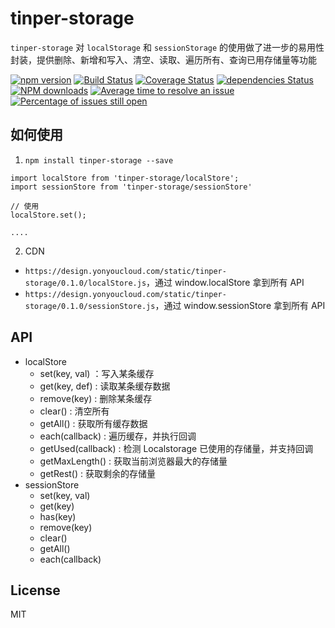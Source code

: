 # tinper-storage

`tinper-storage` 对 `localStorage` 和 `sessionStorage` 的使用做了进一步的易用性封装，提供删除、新增和写入、清空、读取、遍历所有、查询已用存储量等功能




[![npm version](https://img.shields.io/npm/v/tinper-storage.svg)](https://www.npmjs.com/package/tinper-storage)
[![Build Status](https://img.shields.io/travis/iuap-design/tinper-storage/master.svg)](https://travis-ci.org/iuap-design/tinper-storage)
[![Coverage Status](https://coveralls.io/repos/github/iuap-design/tinper-storage/badge.svg?branch=master)](https://coveralls.io/github/iuap-design/tinper-storage?branch=master)
[![dependencies Status](https://david-dm.org/iuap-design/tinper-storage/status.svg)](https://david-dm.org/iuap-design/tinper-storage)
[![NPM downloads](http://img.shields.io/npm/dm/tinper-storage.svg?style=flat)](https://npmjs.org/package/tinper-storage)
[![Average time to resolve an issue](http://isitmaintained.com/badge/resolution/iuap-design/tinper-storage.svg)](http://isitmaintained.com/project/iuap-design/tinper-storage "Average time to resolve an issue")
[![Percentage of issues still open](http://isitmaintained.com/badge/open/iuap-design/tinper-storage.svg)](http://isitmaintained.com/project/iuap-design/tinper-storage "Percentage of issues still open")

## 如何使用

1. `npm install tinper-storage --save`
```
import localStore from 'tinper-storage/localStore';
import sessionStore from 'tinper-storage/sessionStore'

// 使用
localStore.set();

....
```

2. CDN 

- `https://design.yonyoucloud.com/static/tinper-storage/0.1.0/localStore.js`，通过 window.localStore 拿到所有 API
- `https://design.yonyoucloud.com/static/tinper-storage/0.1.0/sessionStore.js`，通过 window.sessionStore 拿到所有 API




## API

- localStore
    - set(key, val) ：写入某条缓存
    - get(key, def) : 读取某条缓存数据
    - remove(key) : 删除某条缓存
    - clear() : 清空所有
    - getAll() : 获取所有缓存数据
    - each(callback) : 遍历缓存，并执行回调
    - getUsed(callback) : 检测 Localstorage 已使用的存储量，并支持回调
    - getMaxLength() : 获取当前浏览器最大的存储量
    - getRest() : 获取剩余的存储量
- sessionStore
    - set(key, val) 
    - get(key) 
    - has(key) 
    - remove(key) 
    - clear() 
    - getAll() 
    - each(callback)

## License

MIT